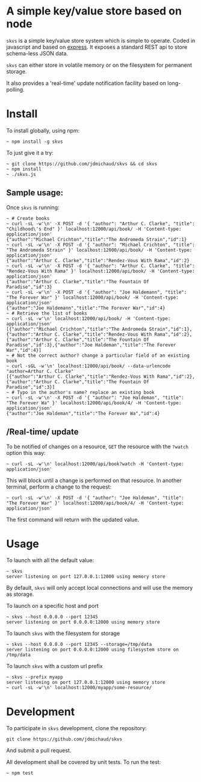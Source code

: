 # A simple key/value store based on node

`skvs` is a simple key/value store system which is simple to operate. Coded in
javascript and based on [express](http://expressjs.com/). It exposes a standard
REST api to store schema-less JSON data.

`skvs` can either store in volatile memory or on the filesystem for permanent storage.

It also provides a 'real-time' update notification facility based on long-polling.

# Install

To install globally, using npm:
```
~ npm install -g skvs
```

To just give it a try:
```
~ git clone https://github.com/jdmichaud/skvs && cd skvs
~ npm install
~ ./skvs.js
```

## Sample usage:

Once `skvs` is running:

```
~ # Create books
~ curl -sL -w'\n' -X POST -d '{ "author": "Arthur C. Clarke", "title": "Childhood\'s End" }' localhost:12000/api/book/ -H 'Content-type: application/json'
{"author":"Michael Crichton","title":"The Andromeda Strain","id":1}
~ curl -sL -w'\n' -X POST -d '{ "author": "Michael Crichton", "title": "The Andromeda Strain" }' localhost:12000/api/book/ -H 'Content-type: application/json'
{"author":"Arthur C. Clarke","title":"Rendez-Vous With Rama","id":2}
~ curl -sL -w'\n' -X POST -d '{ "author": "Arthur C. Clarke", "title": "Rendez-Vous With Rama" }' localhost:12000/api/book/ -H 'Content-type: application/json'
{"author":"Arthur C. Clarke","title":"The Fountain Of Paradise","id":3}
~ curl -sL -w'\n' -X POST -d '{ "author": "Joe Haldemann", "title": "The Forever War" }' localhost:12000/api/book/ -H 'Content-type: application/json'
{"author":"Joe Haldemann","title":"The Forever War","id":4}
~ # Retrieve the list of books
~ curl -sL -w'\n' localhost:12000/api/book/ -H 'Content-type: application/json'
[{"author":"Michael Crichton","title":"The Andromeda Strain","id":1},{"author":"Arthur C. Clarke","title":"Rendez-Vous With Rama","id":2},{"author":"Arthur C. Clarke","title":"The Fountain Of Paradise","id":3},{"author":"Joe Haldeman","title":"The Forever War","id":4}]
~ # Not the correct author? change a particular field of an existing book
~ curl -sGL -w'\n' localhost:12000/api/book/ --data-urlencode "author=Arthur C. Clarke"
[{"author":"Arthur C. Clarke","title":"Rendez-Vous With Rama","id":2},{"author":"Arthur C. Clarke","title":"The Fountain Of Paradise","id":3}]
~ # Typo in the author's name? replace an existing book
~ curl -sL -w'\n' -X POST -d '{ "author": "Joe Haldeman", "title": "The Forever Wa" }' localhost:12000/api/book/4/ -H 'Content-type: application/json'
{"author":"Joe Haldeman","title":"The Forever Wa","id":4}
```

## /Real-time/ update

To be notified of changes on a resource, `GET` the resource with the `?watch` option this way:

```
~ curl -sL -w'\n' localhost:12000/api/book?watch -H 'Content-type: application/json'
```

This will block until a change is performed on that resource. In another terminal, perform a change to the request:
```
~ curl -sL -w'\n' -X POST -d '{ "author": "Joe Haldeman", "title": "The Forever War" }' localhost:12000/api/book/4/ -H 'Content-type: application/json'
```

The first command will return with the updated value.

# Usage

To launch with all the default value:
```
~ skvs
server listening on port 127.0.0.1:12000 using memory store
```
By default, `skvs` will only accept local connections and will use the memory as storage.

To launch on a specific host and port
```
~ skvs --host 0.0.0.0 --port 12345
server listening on port 0.0.0.0:12000 using memory store
```

To launch `skvs` with the filesystem for storage
```
~ skvs --host 0.0.0.0 --port 12345 --storage=/tmp/data
server listening on port 0.0.0.0:12000 using filesystem store on /tmp/data
```

To launch `skvs` with a custom url prefix
```
~ skvs --prefix myapp
server listening on port 127.0.0.1:12000 using memory store
~ curl -sL -w'\n' localhost:12000/myapp/some-resource/
```

# Development

To participate in `skvs` development, clone the repository:
```
git clone https://github.com/jdmichaud/skvs
```

And submit a pull request.

All development shall be covered by unit tests.
To run the test:
```
~ npm test
```
